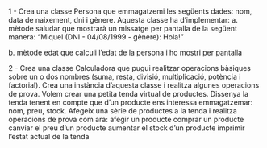 # 

1 - Crea una classe Persona que emmagatzemi les següents dades: nom, data de naixement, dni i gènere. Aquesta classe ha d’implementar:
a. mètode saludar que mostrarà un missatge per pantalla de la següent manera: “Miquel (DNI - 04/08/1999 - gènere): Hola!”

b. mètode edat que calculi l’edat de la persona i ho mostri per pantalla


2 - Crea una classe Calculadora que pugui realitzar operacions bàsiques sobre un o dos nombres (suma,  resta, divisió, multiplicació, potència i factorial). Crea una instància d’aquesta classe i realitza algunes operacions de prova.
Volem crear una petita tenda virtual de productes. Dissenya la tenda tenent en compte que d’un producte ens interessa emmagatzemar: nom, preu, stock. Afegeix una sèrie de productes a la tenda i realitza operacions de prova com ara:
afegir un producte
comprar un producte
canviar el preu d’un producte
aumentar el stock d’un producte
imprimir l’estat actual de la tenda